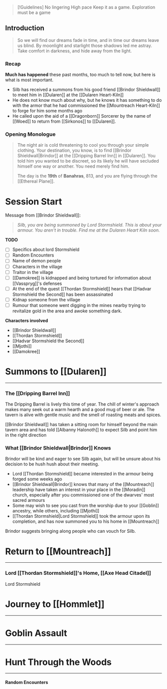 >[!Guidelines]
>No lingering
>High pace
>Keep it as a game. Exploration must be a game

## Introduction
> So we will find our dreams fade in time, and in time our dreams leave us blind. By moonlight and starlight those shadows led me astray. Take comfort in darkness, and hide away from the light.

### Recap
**Much has happened** these past months, too much to tell now, but here is what is most important.

- Silb has received a summons from his good friend [[Brindor Shieldwall]] to meet him in [[Dularen]] at the [[Dularen Heart-Kiln]]
- He does not know much about why, but he knows it has something to do with the armor that he had commissioned the [[Mountreach Heart-Kiln]] to forge for him some months ago
- He called upon the aid of a [[Dragonborn]] Sorcerer by the name of [[Woed]] to return from [[Sirkonos]] to [[Dularen]].

### Opening Monologue

> The night air is cold threatening to cool you through your simple clothing. Your destination, you know, is to find [[Brindor Shieldwall|Brindor]] at the [[Dripping Barrel Inn]] in [[Dularen]]. You told him you wanted to be discreet, so its likely he will have secluded himself one way or another. You need merely find him.
> 
> The day is the **19th** of **Banahras**, 813, and you are flying through the [[Ethereal Plane]].

# Session Start

Message from [[Brindor Shieldwall]]:
> *Silb, you are being summoned by Lord Stormshield. This is about your armour. You aren't in trouble. Find me at the Dularen Heart Kiln soon.*

**TODO**
- [ ] Specifics about lord Stormshield
- [ ] Random Encounters
- [ ] Name of demon people
- [ ] Characters in the village
- [ ] Traitor in the village
- [ ] [[Damokree]] is kidnapped and being tortured for information about [[Vasspryg]]'s defenses
- [ ] At the end of the quest [[Thordan Stormshield]] hears that [[Hadvar Stormshield the Second]] has been assassinated
- [ ] Kidnap someone from the village
- [ ] Rumour that someone went digging in the mines nearby trying to revitalize gold in the area and awoke something dark.

**Characters involved**
- [[Brindor Shieldwall]]
- [[Thordan Stormshield]]
- [[Hadvar Stormshield the Second]]
- [[Mjothi]]
- [[Damokree]]


# Summons to [[Dularen]]
---
### The [[Dripping Barrel Inn]]
The Dripping Barrel is lively this time of year. The chill of winter's approach makes many seek out a warm hearth and a good mug of beer or ale. The tavern is alive with gentle music and the smell of roasting meats and spices.

[[Brindor Shieldwall]] has taken a sitting room for himself beyond the main tavern area and has told [[Albanny Halonoth]] to expect Silb and point him in the right direction

### What [[Brindor Shieldwall|Brindor]] Knows
Brindor will be kind and eager to see Silb again, but will be unsure about his decision to be hush hush about their meeting.

- Lord [[Thordan Stormshield]] became interested in the armour being forged some weeks ago
- [[Brindor Shieldwall|Brindor]] knows that many of the [[Mountreach]] leadership have taken an interest in your place in the [[Moradin]] church, especially after you commissioned one of the dwarves' most sacred armours
- Some may wish to see you cast from the worship due to your [[Goblin]] ancestry, while others, including [[Mjothi]]
- [[Thordan Stormshield|Lord Stormshield]] took the armour upon its completion, and has now summoned you to his home in [[Mountreach]]

Brindor suggests bringing along people who can vouch for Silb.

# Return to [[Mountreach]]
---

### Lord [[Thordan Stormshield]]'s Home, [[Axe Head Citadel]]
Lord Stormshield


# Journey to [[Hommlet]]
---

# Goblin Assault
---

# Hunt Through the Woods
---
#### Random Encounters